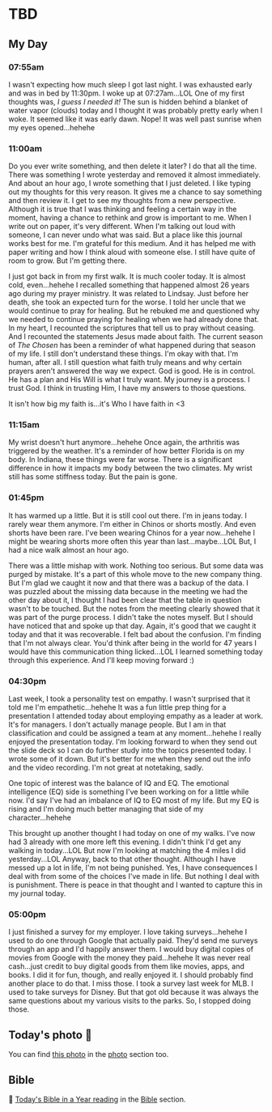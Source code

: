 # TBD

## My Day

### 07:55am

I wasn't expecting how much sleep I got last night. I was exhausted early and was in bed by 11:30pm. I woke up at 07:27am...LOL One of my first thoughts was, *I guess I needed it!* The sun is hidden behind a blanket of water vapor (clouds) today and I thought it was probably pretty early when I woke. It seemed like it was early dawn. Nope! It was well past sunrise when my eyes opened...hehehe

### 11:00am

Do you ever write something, and then delete it later? I do that all the time. There was something I wrote yesterday and removed it almost immediately. And about an hour ago, I wrote something that I just deleted. I like typing out my thoughts for this very reason. It gives me a chance to say something and then review it. I get to see my thoughts from a new perspective. Although it is true that I was thinking and feeling a certain way in the moment, having a chance to rethink and grow is important to me. When I write out on paper, it's very different. When I'm talking out loud with someone, I can never undo what was said. But a place like this journal works best for me. I'm grateful for this medium. And it has helped me with paper writing and how I think aloud with someone else. I still have quite of room to grow. But I'm getting there.

I just got back in from my first walk. It is much cooler today. It is almost cold, even...hehehe I recalled something that happened almost 26 years ago during my prayer ministry. It was related to Lindsay. Just before her death, she took an expected turn for the worse. I told her uncle that we would continue to pray for healing. But he rebuked me and questioned why we needed to continue praying for healing when we had already done that. In my heart, I recounted the scriptures that tell us to pray without ceasing. And I recounted the statements Jesus made about faith. The current season of *The Chosen* has been a reminder of what happened during that season of my life. I still don't understand these things. I'm okay with that. I'm human, after all. I still question what faith truly means and why certain prayers aren't answered the way we expect. God is good. He is in control. He has a plan and His Will is what I truly want. My journey is a process. I trust God. I think in trusting Him, I have my answers to those questions.

It isn't how big my faith is...it's Who I have faith in <3

### 11:15am

My wrist doesn't hurt anymore...hehehe Once again, the arthritis was triggered by the weather. It's a reminder of how better Florida is on my body. In Indiana, these things were far worse. There is a significant difference in how it impacts my body between the two climates. My wrist still has some stiffness today. But the pain is gone.

### 01:45pm

It has warmed up a little. But it is still cool out there. I'm in jeans today. I rarely wear them anymore. I'm either in Chinos or shorts mostly. And even shorts have been rare. I've been wearing Chinos for a year now...hehehe I might be wearing shorts more often this year than last...maybe...LOL But, I had a nice walk almost an hour ago.

There was a little mishap with work. Nothing too serious. But some data was purged by mistake. It's a part of this whole move to the new company thing. But I'm glad we caught it now and that there was a backup of the data. I was puzzled about the missing data because in the meeting we had the other day about it, I thought I had been clear that the table in question wasn't to be touched. But the notes from the meeting clearly showed that it was part of the purge process. I didn't take the notes myself. But I should have noticed that and spoke up that day. Again, it's good that we caught it today and that it was recoverable. I felt bad about the confusion. I'm finding that I'm not always clear. You'd think after being in the world for 47 years I would have this communication thing licked...LOL I learned something today through this experience. And I'll keep moving forward :)

### 04:30pm

Last week, I took a personality test on empathy. I wasn't surprised that it told me I'm empathetic...hehehe It was a fun little prep thing for a presentation I attended today about employing empathy as a leader at work. It's for managers. I don't actually manage people. But I am in that classification and could be assigned a team at any moment...hehehe I really enjoyed the presentation today. I'm looking forward to when they send out the slide deck so I can do further study into the topics presented today. I wrote some of it down. But it's better for me when they send out the info and the video recording. I'm not great at notetaking, sadly.

One topic of interest was the balance of IQ and EQ. The emotional intelligence (EQ) side is something I've been working on for a little while now. I'd say I've had an imbalance of IQ to EQ most of my life. But my EQ is rising and I'm doing much better managing that side of my character...hehehe

This brought up another thought I had today on one of my walks. I've now had 3 already with one more left this evening. I didn't think I'd get any walking in today...LOL But now I'm looking at matching the 4 miles I did yesterday...LOL Anyway, back to that other thought. Although I have messed up a lot in life, I'm not being punished. Yes, I have consequences I deal with from some of the choices I've made in life. But nothing I deal with is punishment. There is peace in that thought and I wanted to capture this in my journal today.

### 05:00pm

I just finished a survey for my employer. I love taking surveys...hehehe I used to do one through Google that actually paid. They'd send me surveys through an app and I'd happily answer them. I would buy digital copies of movies from Google with the money they paid...hehehe It was never real cash...just credit to buy digital goods from them like movies, apps, and books. I did it for fun, though, and really enjoyed it. I should probably find another place to do that. I miss those. I took a survey last week for MLB. I used to take surveys for Disney. But that got old because it was always the same questions about my various visits to the parks. So, I stopped doing those.



## Today's photo 📸

<!--@include: @/photos/photo-a-day/2025/04/07.md{3,}-->

You can find [this photo](/photos/photo-a-day/2025/04/07) in the [photo](/photos/) section too.

## Bible

📖 [Today's Bible in a Year reading](/bible/plans/bible-in-a-year/04/06) in the [Bible](/bible/) section.